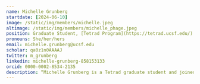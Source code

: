 ```yaml
---
name: Michelle Grunberg
startdate: [2024-06-10]
image: /static/img/members/michelle.jpeg
altimage: /static/img/members/michelle_phage.jpeg
position: Graduate Student, [Tetrad Program](https://tetrad.ucsf.edu/)
pronouns: She/her/hers
email: michelle.grunberg@ucsf.edu
scholar: qa0z1n0AAAAJ
twitter: m_grunberg
linkedin: michelle-grunberg-858153133
orcid: 0000-0002-8534-2135
description: “Michelle Grunberg is a Tetrad graduate student and joined the Bondy-Denomy lab in June 2024. She grew up in Los Angeles and graduated with a bachelors in biology from UC Santa Barbara in 2020. In undergrad, she studied a previously uncharacterized small open reading frame of the Kaposi’s sarcoma-associated herpesvirus in the lab of [Dr. Carolina Arias](Carolina Arias Lab | Molecular, Cellular, and Developmental Biology | UC Santa Barbara (ucsb.edu)) and interned at UCSF and the [Chan Zuckerberg (CZ) Biohub](Chan Zuckerberg Biohub Network (czbiohub.org)), where she optimized metagenomic next-generation sequencing by harnessing CRISPR-Cas9 technology. After her bachelors, Michelle developed Cas13-based technologies to study viral and host RNA in the labs of [Drs. Pardis Sabeti] (Sabeti Lab) and [Cameron Myhrvold](Myhrvold Lab) at the Broad Institute and Princeton University. Later, she returned to the CZ Biohub, where she developed fluorescent reporters of viral infection in mammalian cell culture. As a graduate student in the Bondy-Denomy lab, she is excited to study novel phage inhibitors of nucleotide signaling immune systems such as Thoeris and CBASS. Outside of the lab, Michelle enjoys exploring the city, painting, reading, and getting out in nature."
---
```

